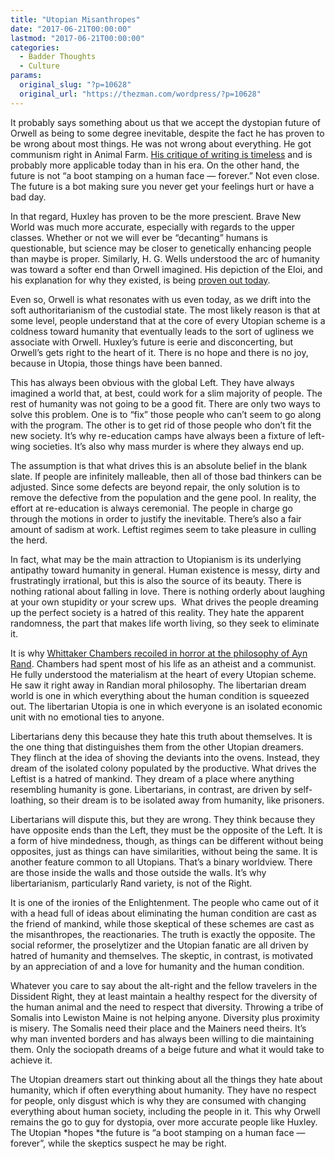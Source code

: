 ```yaml
---
title: "Utopian Misanthropes"
date: "2017-06-21T00:00:00"
lastmod: "2017-06-21T00:00:00"
categories:
  - Badder Thoughts
  - Culture
params:
  original_slug: "?p=10628"
  original_url: "https://thezman.com/wordpress/?p=10628"
---
```


It probably says something about us that we accept the dystopian future
of Orwell as being to some degree inevitable, despite the fact he has
proven to be wrong about most things. He was not wrong about everything.
He got communism right in Animal Farm.
<a href="http://www.orwell.ru/library/essays/politics/english/e_polit/"
rel="noopener" target="_blank">His critique of writing is timeless</a>
and is probably more applicable today than in his era. On the other
hand, the future is not “a boot stamping on a human face — forever.” Not
even close. The future is a bot making sure you never get your feelings
hurt or have a bad day.

In that regard, Huxley has proven to be the more prescient. Brave New
World was much more accurate, especially with regards to the upper
classes. Whether or not we will ever be “decanting” humans is
questionable, but science may be closer to genetically enhancing people
than maybe is proper. Similarly, H. G. Wells understood the arc of
humanity was toward a softer end than Orwell imagined. His depiction of
the Eloi, and his explanation for why they existed, is being <a
href="http://www.star-telegram.com/news/nation-world/national/article156906859.html"
rel="noopener" target="_blank">proven out today</a>.

Even so, Orwell is what resonates with us even today, as we drift into
the soft authoritarianism of the custodial state. The most likely reason
is that at some level, people understand that at the core of every
Utopian scheme is a coldness toward humanity that eventually leads to
the sort of ugliness we associate with Orwell. Huxley’s future is eerie
and disconcerting, but Orwell’s gets right to the heart of it. There is
no hope and there is no joy, because in Utopia, those things have been
banned.

This has always been obvious with the global Left. They have always
imagined a world that, at best, could work for a slim majority of
people. The rest of humanity was not going to be a good fit. There are
only two ways to solve this problem. One is to “fix” those people who
can’t seem to go along with the program. The other is to get rid of
those people who don’t fit the new society. It’s why re-education camps
have always been a fixture of left-wing societies. It’s also why mass
murder is where they always end up.

The assumption is that what drives this is an absolute belief in the
blank slate. If people are infinitely malleable, then all of those bad
thinkers can be adjusted. Since some defects are beyond repair, the only
solution is to remove the defective from the population and the gene
pool. In reality, the effort at re-education is always ceremonial. The
people in charge go through the motions in order to justify the
inevitable. There’s also a fair amount of sadism at work. Leftist
regimes seem to take pleasure in culling the herd.

In fact, what may be the main attraction to Utopianism is its underlying
antipathy toward humanity in general. Human existence is messy, dirty
and frustratingly irrational, but this is also the source of its beauty.
There is nothing rational about falling in love. There is nothing
orderly about laughing at your own stupidity or your screw ups.  What
drives the people dreaming up the perfect society is a hatred of this
reality. They hate the apparent randomness, the part that makes life
worth living, so they seek to eliminate it.

It is why <a
href="http://www.nationalreview.com/article/213298/big-sister-watching-you-whittaker-chambers"
rel="noopener" target="_blank">Whittaker Chambers recoiled in horror at
the philosophy of Ayn Rand</a>. Chambers had spent most of his life as
an atheist and a communist. He fully understood the materialism at the
heart of every Utopian scheme. He saw it right away in Randian moral
philosophy. The libertarian dream world is one in which everything about
the human condition is squeezed out. The libertarian Utopia is one in
which everyone is an isolated economic unit with no emotional ties to
anyone.

Libertarians deny this because they hate this truth about themselves. It
is the one thing that distinguishes them from the other Utopian
dreamers. They flinch at the idea of shoving the deviants into the
ovens. Instead, they dream of the isolated colony populated by the
productive. What drives the Leftist is a hatred of mankind. They dream
of a place where anything resembling humanity is gone. Libertarians, in
contrast, are driven by self-loathing, so their dream is to be isolated
away from humanity, like prisoners.

Libertarians will dispute this, but they are wrong. They think because
they have opposite ends than the Left, they must be the opposite of the
Left. It is a form of hive mindedness, though, as things can be
different without being opposites, just as things can have similarities,
without being the same. It is another feature common to all Utopians.
That’s a binary worldview. There are those inside the walls and those
outside the walls. It’s why libertarianism, particularly Rand variety,
is not of the Right.

It is one of the ironies of the Enlightenment. The people who came out
of it with a head full of ideas about eliminating the human condition
are cast as the friend of mankind, while those skeptical of these
schemes are cast as the misanthropes, the reactionaries. The truth is
exactly the opposite. The social reformer, the proselytizer and the
Utopian fanatic are all driven by hatred of humanity and themselves. The
skeptic, in contrast, is motivated by an appreciation of and a love for
humanity and the human condition.

Whatever you care to say about the alt-right and the fellow travelers in
the Dissident Right, they at least maintain a healthy respect for the
diversity of the human animal and the need to respect that diversity.
Throwing a tribe of Somalis into Lewiston Maine is not helping anyone.
Diversity plus proximity is misery. The Somalis need their place and the
Mainers need theirs. It’s why man invented borders and has always been
willing to die maintaining them. Only the sociopath dreams of a beige
future and what it would take to achieve it.

The Utopian dreamers start out thinking about all the things they hate
about humanity, which if often everything about humanity. They have no
respect for people, only disgust which is why they are consumed with
changing everything about human society, including the people in it.
This why Orwell remains the go to guy for dystopia, over more accurate
people like Huxley. The Utopian *hopes *the future is “a boot stamping
on a human face — forever”, while the skeptics suspect he may be right.
